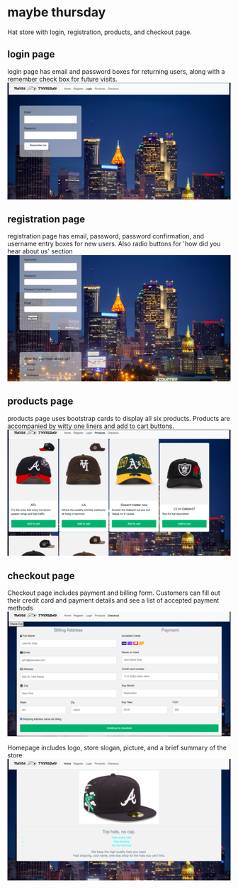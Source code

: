 # maybe thursday
Hat store with login, registration, products, and checkout page. 

## login page
login page has email and password boxes for returning users, along with a remember check box for future visits.
![home](images/login.png)

## registration page
registration page has email, password, password confirmation, and username entry boxes for new users. Also radio buttons for 'how did you hear about us' section
![home](images/register.png)

## products page 
products page uses bootstrap cards to display all six products. Products are accompanied by witty one liners and add to cart buttons.
![home](images/products.png)

## checkout page
Checkout page includes payment and billing form. Customers can fill out their credit card and payment details and see a list of accepted payment methods
![home](images/checkout.png)

Homepage includes logo, store slogan, picture, and a brief summary of the store
![home](images/homepage.png)